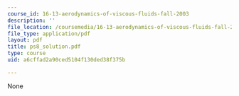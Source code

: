 ```yaml
---
course_id: 16-13-aerodynamics-of-viscous-fluids-fall-2003
description: ''
file_location: /coursemedia/16-13-aerodynamics-of-viscous-fluids-fall-2003/a6cffad2a90ced5104f130ded38f375b_ps8_solution.pdf
file_type: application/pdf
layout: pdf
title: ps8_solution.pdf
type: course
uid: a6cffad2a90ced5104f130ded38f375b

---
```

None